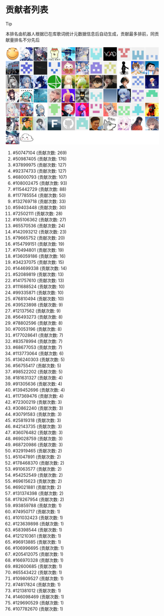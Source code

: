 # 贡献者列表

> [!TIP]
> 本排名由机器人根据已在库歌词统计元数据信息后自动生成，贡献最多排前，同贡献量排名不分先后

![贡献者头像画廊](./CONTRIBUTORS.svg)

1. #50747104 (贡献次数: 269)
2. #50987405 (贡献次数: 176)
3. #37899975 (贡献次数: 127)
4. #92374733 (贡献次数: 127)
5. #68000793 (贡献次数: 107)
6. #108002475 (贡献次数: 93)
7. #115442729 (贡献次数: 88)
8. #117785554 (贡献次数: 50)
9. #132769718 (贡献次数: 33)
10. #59403448 (贡献次数: 30)
11. #72502111 (贡献次数: 28)
12. #165106362 (贡献次数: 27)
13. #65570536 (贡献次数: 24)
14. #142093212 (贡献次数: 23)
15. #79665752 (贡献次数: 20)
16. #154799151 (贡献次数: 19)
17. #70494801 (贡献次数: 19)
18. #136059186 (贡献次数: 16)
19. #34237075 (贡献次数: 15)
20. #144699338 (贡献次数: 14)
21. #52089819 (贡献次数: 13)
22. #141757610 (贡献次数: 13)
23. #111688524 (贡献次数: 10)
24. #99335871 (贡献次数: 10)
25. #76810494 (贡献次数: 10)
26. #39523898 (贡献次数: 9)
27. #12137562 (贡献次数: 9)
28. #56493273 (贡献次数: 8)
29. #78802596 (贡献次数: 8)
30. #70053196 (贡献次数: 8)
31. #177028641 (贡献次数: 7)
32. #83578994 (贡献次数: 7)
33. #68677053 (贡献次数: 7)
34. #113773064 (贡献次数: 6)
35. #136240303 (贡献次数: 5)
36. #56755417 (贡献次数: 5)
37. #98522202 (贡献次数: 5)
38. #181631327 (贡献次数: 4)
39. #91305636 (贡献次数: 4)
40. #139452696 (贡献次数: 4)
41. #117369476 (贡献次数: 4)
42. #72300219 (贡献次数: 3)
43. #30862240 (贡献次数: 3)
44. #30791583 (贡献次数: 3)
45. #25819318 (贡献次数: 3)
46. #42143735 (贡献次数: 3)
47. #36076482 (贡献次数: 3)
48. #69028759 (贡献次数: 3)
49. #68720986 (贡献次数: 3)
50. #32919465 (贡献次数: 2)
51. #51047891 (贡献次数: 2)
52. #178468370 (贡献次数: 2)
53. #91063577 (贡献次数: 2)
54. #54252549 (贡献次数: 2)
55. #69615623 (贡献次数: 2)
56. #69021881 (贡献次数: 2)
57. #131374398 (贡献次数: 2)
58. #178267954 (贡献次数: 2)
59. #93859788 (贡献次数: 1)
60. #74950717 (贡献次数: 1)
61. #101032423 (贡献次数: 1)
62. #123639898 (贡献次数: 1)
63. #58398544 (贡献次数: 1)
64. #121210361 (贡献次数: 1)
65. #96913885 (贡献次数: 1)
66. #106996695 (贡献次数: 1)
67. #205412075 (贡献次数: 1)
68. #166970328 (贡献次数: 1)
69. #82600685 (贡献次数: 1)
70. #65543422 (贡献次数: 1)
71. #109809527 (贡献次数: 1)
72. #74817824 (贡献次数: 1)
73. #121381012 (贡献次数: 1)
74. #146098469 (贡献次数: 1)
75. #129690529 (贡献次数: 1)
76. #107782670 (贡献次数: 1)
